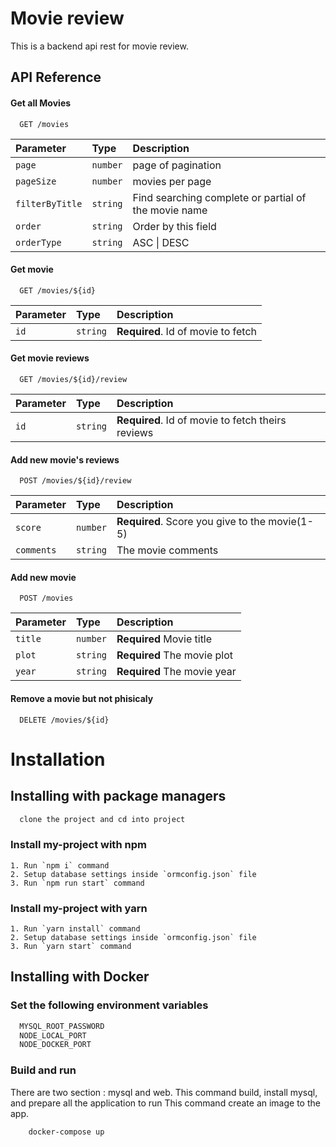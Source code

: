  # Movie review

This is a backend api rest for movie review.





## API Reference

#### Get all Movies

```http
  GET /movies
```
| Parameter | Type     | Description                       |
| :-------- | :------- | :-------------------------------- |
| `page`      | `number` |  page of pagination |
| `pageSize`      | `number` |  movies per page |
| `filterByTitle` | `string` |  Find searching complete or partial of the movie name |
| `order` | `string` |  Order by this field |
| `orderType` | `string` |  ASC \| DESC |

#### Get movie

```http
  GET /movies/${id}
```

| Parameter | Type     | Description                       |
| :-------- | :------- | :-------------------------------- |
| `id`      | `string` | **Required**. Id of movie to fetch |

#### Get movie reviews

```http
  GET /movies/${id}/review
```

| Parameter | Type     | Description                       |
| :-------- | :------- | :-------------------------------- |
| `id`      | `string` | **Required**. Id of movie to fetch theirs reviews |


#### Add new movie's reviews

```http
  POST /movies/${id}/review
```

| Parameter | Type     | Description                       |
| :-------- | :------- | :-------------------------------- |
| `score`      | `number` | **Required**. Score you give to the movie(1-5) |
| `comments`      | `string` | The movie comments |


#### Add new movie

```http
  POST /movies
```

| Parameter | Type     | Description                       |
| :-------- | :------- | :-------------------------------- |
| `title`      | `number` | **Required** Movie title |
| `plot`      | `string` | **Required** The movie plot |
| `year`      | `string` | **Required** The movie year |


#### Remove a movie but not phisicaly

```http
  DELETE /movies/${id}
```



# Installation

## Installing with package managers

```bash
  clone the project and cd into project
```
### Install my-project with npm
    1. Run `npm i` command
    2. Setup database settings inside `ormconfig.json` file
    3. Run `npm run start` command

### Install my-project with yarn
    1. Run `yarn install` command
    2. Setup database settings inside `ormconfig.json` file
    3. Run `yarn start` command



## Installing with Docker

### Set the following environment variables

```bash
  MYSQL_ROOT_PASSWORD
  NODE_LOCAL_PORT
  NODE_DOCKER_PORT
```

### Build and run

There are two section : mysql and web.
This command build, install mysql, and prepare all the application to run
This command create an image to the app.

```docker
    docker-compose up
```
